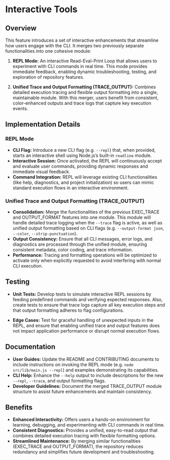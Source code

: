 # Interactive Tools

## Overview
This feature introduces a set of interactive enhancements that streamline how users engage with the CLI. It merges two previously separate functionalities into one cohesive module:

1. **REPL Mode:** An interactive Read-Eval-Print Loop that allows users to experiment with CLI commands in real time. This mode provides immediate feedback, enabling dynamic troubleshooting, testing, and exploration of repository features.

2. **Unified Trace and Output Formatting (TRACE_OUTPUT):** Combines detailed execution tracing and flexible output formatting into a single, maintainable module. With this merger, users benefit from consistent, color-enhanced outputs and trace logs that capture key execution events.

## Implementation Details

### REPL Mode
- **CLI Flag:** Introduce a new CLI flag (e.g. `--repl`) that, when provided, starts an interactive shell using Node.js’s built-in `readline` module.
- **Interactive Session:** Once activated, the REPL will continuously accept and evaluate user commands, providing dynamic responses and immediate visual feedback.
- **Command Integration:** REPL will leverage existing CLI functionalities (like help, diagnostics, and project initialization) so users can mimic standard execution flows in an interactive environment.

### Unified Trace and Output Formatting (TRACE_OUTPUT)
- **Consolidation:** Merge the functionalities of the previous EXEC_TRACE and OUTPUT_FORMAT features into one module. This module will handle detailed trace logging when the `--trace` flag is active, as well as unified output formatting based on CLI flags (e.g. `--output-format json`, `--color`, `--strip-punctuation`).
- **Output Consistency:** Ensure that all CLI messages, error logs, and diagnostics are processed through the unified module, ensuring consistent metadata, color coding, and trace information.
- **Performance:** Tracing and formatting operations will be optimized to activate only when explicitly requested to avoid interfering with normal CLI execution.

## Testing

- **Unit Tests:** Develop tests to simulate interactive REPL sessions by feeding predefined commands and verifying expected responses. Also, create tests to ensure that trace logs capture all key execution steps and that output formatting adheres to flag configurations.

- **Edge Cases:** Test for graceful handling of unexpected inputs in the REPL, and ensure that enabling unified trace and output features does not impact application performance or disrupt normal execution flows.

## Documentation

- **User Guides:** Update the README and CONTRIBUTING documents to include instructions on invoking the REPL mode (e.g. `node src/lib/main.js --repl`) and examples demonstrating its capabilities.
- **CLI Help:** Enhance the `--help` output to include descriptions for the new `--repl`, `--trace`, and output formatting flags.
- **Developer Guidelines:** Document the merged TRACE_OUTPUT module structure to assist future enhancements and maintain consistency.

## Benefits

- **Enhanced Interactivity:** Offers users a hands-on environment for learning, debugging, and experimenting with CLI commands in real time.
- **Consistent Diagnostics:** Provides a unified, easy-to-read output that combines detailed execution tracing with flexible formatting options.
- **Streamlined Maintenance:** By merging similar functionalities (EXEC_TRACE and OUTPUT_FORMAT), the repository reduces redundancy and simplifies future development and troubleshooting.
